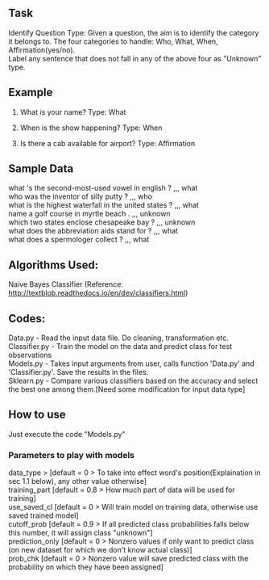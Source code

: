 
## Task 
Identify Question Type: Given a question, the aim is to identify the category it belongs to. The four categories to handle: Who, What, When, Affirmation(yes/no). <br />
Label any sentence that does not fall in any of the above four as "Unknown" type.

## Example
1. What is your name? Type: What

2. When is the show happening? Type: When

3. Is there a cab available for airport? Type: Affirmation

## Sample Data
what 's the second-most-used vowel in english ? ,,, what <br />
who was the inventor of silly putty ? ,,, who <br />
what is the highest waterfall in the united states ? ,,, what <br />
name a golf course in myrtle beach . ,,, unknown <br />
which two states enclose chesapeake bay ? ,,, unknown <br />
what does the abbreviation aids stand for ? ,,, what <br />
what does a spermologer collect ? ,,, what <br />

## Algorithms Used:
Naive Bayes Classifier (Reference: http://textblob.readthedocs.io/en/dev/classifiers.html)

## Codes:
Data.py - Read the input data file. Do cleaning, transformation etc. <br />
Classifier.py - Train the model on the data and predict class for test observations <br />
Models.py - Takes input arguments from user, calls function 'Data.py' and 'Classifier.py'. Save the results in the files. <br />
Sklearn.py - Compare various classifiers based on the accuracy and select the best one among them.[Need some modification for input data type] <br />

## How to use
Just execute the code "Models.py" <br />

### Parameters to play with models
data_type      > [default = 0 > To take into effect word's position(Explaination in sec 1.1 below), any other value otherwise] <br />
training_part   [default = 0.8 > How much part of data will be used for training] <br />
use_saved_cl    [default = 0 	> Will train model on training data, otherwise use saved trained model] <br />
cutoff_prob     [default = 0.9 > If all predicted class probabilities falls below this number, it will assign class "unknown"] <br />
prediction_only [default = 0 > Nonzero values if only want to predict class (on new dataset for which we don't know actual class)] <br />
prob_chk        [default = 0 > Nonzero value will save predicted class with the probability on which they have been assigned] <br />

